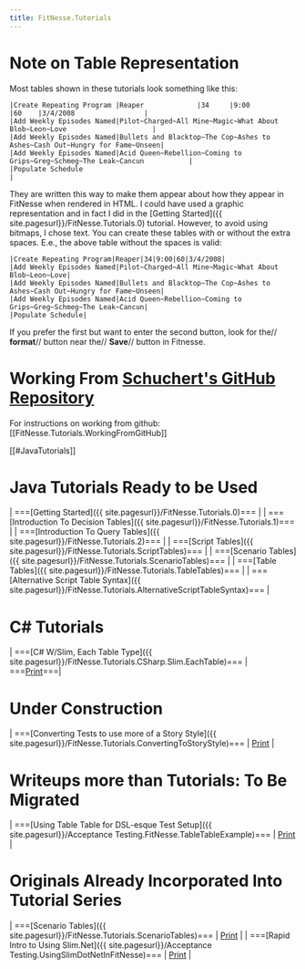 ```yaml
---
title: FitNesse.Tutorials
---
```

# Note on Table Representation
Most tables shown in these tutorials look something like this:
```
|Create Repeating Program |Reaper             |34     |9:00          |60    |3/4/2008                 |
|Add Weekly Episodes Named|Pilot~Charged~All Mine~Magic~What About Blob~Leon~Love                     |
|Add Weekly Episodes Named|Bullets and Blacktop~The Cop~Ashes to Ashes~Cash Out~Hungry for Fame~Unseen|
|Add Weekly Episodes Named|Acid Queen~Rebellion~Coming to Grips~Greg~Schmeg~The Leak~Cancun           |
|Populate Schedule                                                                                    |
```

They are written this way to make them appear about how they appear in FitNesse when rendered in HTML. I could have used a graphic representation and in fact I did in the [Getting Started]({{ site.pagesurl}}/FitNesse.Tutorials.0) tutorial. However, to avoid using bitmaps, I chose text. You can create these tables with or without the extra spaces. E.e., the above table without the spaces is valid:
```
|Create Repeating Program|Reaper|34|9:00|60|3/4/2008|
|Add Weekly Episodes Named|Pilot~Charged~All Mine~Magic~What About Blob~Leon~Love|
|Add Weekly Episodes Named|Bullets and Blacktop~The Cop~Ashes to Ashes~Cash Out~Hungry for Fame~Unseen|
|Add Weekly Episodes Named|Acid Queen~Rebellion~Coming to Grips~Greg~Schmeg~The Leak~Cancun|
|Populate Schedule|
```

If you prefer the first but want to enter the second button, look for the// **format**// button near the// **Save**// button in Fitnesse.

# Working From [Schuchert's GitHub Repository](http://github.com/schuchert/fitnesse-tutorials/tree/master)
For instructions on working from github: [[FitNesse.Tutorials.WorkingFromGitHub]]

[[#JavaTutorials]]
# Java Tutorials Ready to be Used
| ===[Getting Started]({{ site.pagesurl}}/FitNesse.Tutorials.0)=== |
| ===[Introduction To Decision Tables]({{ site.pagesurl}}/FitNesse.Tutorials.1)=== |
| ===[Introduction To Query Tables]({{ site.pagesurl}}/FitNesse.Tutorials.2)=== |
| ===[Script Tables]({{ site.pagesurl}}/FitNesse.Tutorials.ScriptTables)=== |
| ===[Scenario Tables]({{ site.pagesurl}}/FitNesse.Tutorials.ScenarioTables)=== |
| ===[Table Tables]({{ site.pagesurl}}/FitNesse.Tutorials.TableTables)=== |
| ===[Alternative Script Table Syntax]({{ site.pagesurl}}/FitNesse.Tutorials.AlternativeScriptTableSyntax)=== |

# C# Tutorials
| ===[C# W/Slim, Each Table Type]({{ site.pagesurl}}/FitNesse.Tutorials.CSharp.Slim.EachTable)=== | ===[Print](http://schuchert.wikispaces.com/FitNesse.Tutorials.CSharp.Slim.EachTable?f=print)===|

# Under Construction
| ===[Converting Tests to use more of a Story Style]({{ site.pagesurl}}/FitNesse.Tutorials.ConvertingToStoryStyle)=== | [Print](http://schuchert.wikispaces.com/FitNesse.Tutorials.ConvertingToStoryStyle?f=print) |

# Writeups more than Tutorials: To Be Migrated
| ===[Using Table Table for DSL-esque Test Setup]({{ site.pagesurl}}/Acceptance Testing.FitNesse.TableTableExample)=== | [Print](http://schuchert.wikispaces.com/Acceptance+Testing.FitNesse.TableTableExample?f=print) |

# Originals Already Incorporated Into Tutorial Series
| ===[Scenario Tables]({{ site.pagesurl}}/FitNesse.Tutorials.ScenarioTables)=== | [Print](http://schuchert.wikispaces.com/FitNesse.Tutorials.ScenarioTables?f=print) |
| ===[Rapid Intro to Using Slim.Net]({{ site.pagesurl}}/Acceptance Testing.UsingSlimDotNetInFitNesse)=== | [Print](http://schuchert.wikispaces.com/Acceptance+Testing.UsingSlimDotNetInFitNesse?f=print) |

